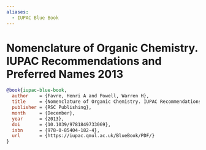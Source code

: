 ```yaml
---
aliases:
  - IUPAC Blue Book
---
```


# Nomenclature of Organic Chemistry. IUPAC Recommendations and Preferred Names 2013

```bibtex
@book{iupac-blue-book,
  author    = {Favre, Henri A and Powell, Warren H},
  title     = {Nomenclature of Organic Chemistry. IUPAC Recommendations and Preferred Names 2013.},
  publisher = {RSC Publishing},
  month     = {December},
  year      = {2013},
  doi       = {10.1039/9781849733069},
  isbn      = {978-0-85404-182-4},
  url       = {https://iupac.qmul.ac.uk/BlueBook/PDF/}
}
```
